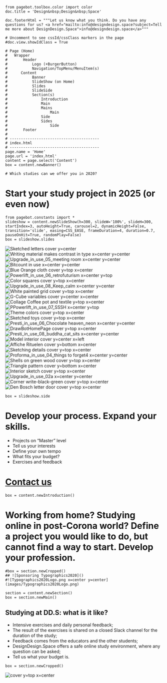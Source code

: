 ~~~
from pagebot.toolbox.color import color
doc.title = 'Design&nbsp;Design&nbsp;Space'

doc.footerHtml = """Let us know what you think. Do you have any questions for us? <a href="mailto:info@designdesign.space?subject=Tell me more about DesignDesign.Space">info@designdesign.space</a>"""

# Uncomment to see cssId/cssClass markers in the page
#doc.view.showIdClass = True

# Page (Home)
#	Wrapper
#		Header 
#			Logo (+BurgerButton)
#			Navigation/TopMenu/MenuItem(s)
#      Content
#  			Banner
#  			SlideShow (on Home)
#      		Slides
#      		SlideSide
#			Section(s)
#				Introduction
#				Main
#				Mains
#					Main
#				Side
#				Sides
#					Side
#		Footer
#
# ----------------------------------------
# index.html
# ----------------------------------------
page.name = 'Home'
page.url = 'index.html'
content = page.select('Content')
box = content.newBanner()

# Which studies can we offer you in 2020?
~~~

# Start your study project in 2025 (or even now)



~~~
from pagebot.constants import *
slideshow = content.newSlideShow(h=300, slideW='100%', slideH=300, startIndex=3, autoHeight=True, carousel=2, dynamicHeight=False, transition='slide', easing=CSS_EASE, frameDuration=4, duration=0.7, pauseOnHit=True, randomPlay=False)
box = slideshow.slides
~~~

![Sketched letters cover y=center](images/IMG_2848.jpg)
![Writing material makes contrast in type x=center y=center](images/IMG_1108.jpg)
![Upgrade_in_use_05_meeting room x=center y=center](images/typetr/Upgrade_in_use_05_meeting_room.jpg)
![Bitcount in use x=center y=center](images/typetr/Bitcount_in_use_03_time_is_now3.jpg)
![Blue Orange cloth cover y=top x=center](images/IMG_3145.jpg)
![Powerlift_in_use_06_retrofuturism x=center y=top](images/typetr/Powerlift_in_use_06_retrofuturism.jpg)
![Color squares cover y=top x=center](images/PepperTomColorSquares.png)
![Upgrade_in_use_08_Keep_calm x=center y=center](images/typetr/Upgrade_in_use_08_Keep_calm.jpg)
![White painted grid cover y=top x=center](images/IMG_1107.jpg)
![G-Cube variables cover y=center x=center](images/GN-Cube-Variable-e.png)
![Collage Coffee pot and textile y=top x=center](images/IMG_6704.jpg)
![PPowerlift_in_use_07_SSSH x=center y=top](images/typetr/Powerlift_in_use_07_SSSH.jpg)
![Theme colors cover y=top x=center](images/ThemeColorsByDocument_5.png)
![Sketched toys cover y=top x=center](images/IMG_4905.jpg)
![Presti_in_use_06_Chocolate heaven_neon x=center y=center](images/typetr/Presti_in_use_06_Chocolate_heaven_neon.jpg)
![DrawBotHomePage cover y=top x=center](images/DrawBotHomePage.png)
![Presti_in_use_08_buddha_cat_sits x=center y=center](images/typetr/Presti_in_use_08_buddha_cat_sits.jpg)
![Model interior cover y=center x=left](images/IMG_E8927.jpg)
![Affiche Rituelen cover y=bottom x=center](images/affiche_rituelen.png)
![Sketching details cover y=top x=center](images/DesignModels2.038.png)
![Proforma_in_use_04_things to forget4 x=center y=center](images/typetr/Proforma_in_use_04_things_to_forget4.jpg)
![Shells on green wood cover y=top x=center](images/IMG_0752.jpg)
![Triangle pattern cover y=bottom x=center](images/IMG_1447.jpg)
![Interior sketch cover y=top x=center](images/IMG_E8874.jpg)
![Upgrade_in_use_02a x=center y=center](images/typetr/Upgrade_in_use_02a.jpg)
![Corner write-black-green cover y=top x=center](images/IMG_6994.jpg)
![Den Bosch letter door cover y=top x=center](images/IMG_6129.jpg)

~~~ 
box = slideshow.side
~~~

# Develop your process. Expand your skills.

* Projects on “Master” level
* Tell us your interests
* Define your own tempo
* What fits your budget?
* Exercises and feedback

# [Contact us](mailto:info@designdesign.space?subject=Subscribing%20for%20the%20free%20DesignDesign.Space%20workshop)


~~~
box = content.newIntroduction()
~~~

# Working from home? Studying online in post-Corona world? Define a project you would like to do, but cannot find a way to start. Develop your profession. 

~~~ 
#box = section.newCropped()
## ![Sponsoring Typographics2020]()
#![Typographics2020Logo.png x=center y=center](images/Typographics2020Logo.png)
~~~

~~~
section = content.newSection()
box = section.newMain()
~~~
## Studying at DD.S: what is it like?

* Intensive exercises and daily personal feedback;
* The result of the exercises is shared on a closed Slack channel for the duration of the study;
* Feedback comes from the educators and the other students;
* DesignDesign.Space offers a safe online study environment, where any question can be asked;
* Tell us what your budget is.

~~~
box = section.newCropped()
~~~
![cover y=top x=center](images/DSGNWK_0665BW.jpg)

